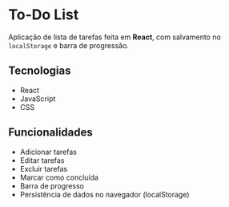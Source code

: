 # To-Do List
Aplicação de lista de tarefas feita em **React**, com salvamento no `localStorage` e barra de progressão.

## Tecnologias
- React
- JavaScript 
- CSS

## Funcionalidades
- Adicionar tarefas
- Editar tarefas
- Excluir tarefas
- Marcar como concluída
- Barra de progresso 
- Persistência de dados no navegador (localStorage)

